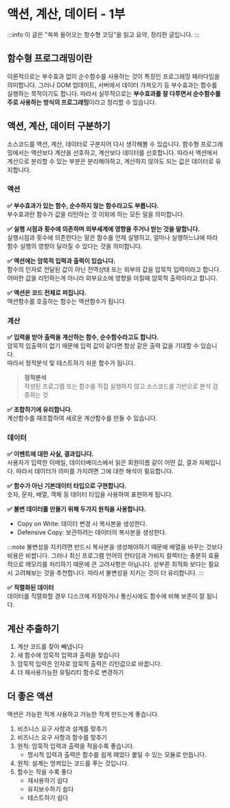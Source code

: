 # 액션, 계산, 데이터 - 1부

:::info
이 글은 "쏙쏙 들어오는 항수형 코딩"을 읽고 요약, 정리한 글입니다.
:::

## 함수형 프로그래밍이란
이론적으로는 부수효과 없이 순수함수를 사용하는 것이 특징인 프로그래밍 패러다임을 의미합니다. 그러나 DOM 업데이트, 서버에서 데이터 가져오기 등 부수효과는 함수를 실행하는 목적이기도 합니다. 따라서 실무적으로는 **부수효과를 잘 다루면서 순수함수를 주로 사용하는 방식의 프로그래밍**이라고 정리할 수 있습니다.


## 액션, 계산, 데이터 구분하기
소스코드를 액션, 계산, 데이터로 구분지어 다시 생각해볼 수 있습니다.
함수형 프로그래밍에서는 액션보다 계산을 선호하고, 계산보다 데이터를 선호합니다.
따라서 액션에서 계산으로 분리할 수 있는 부분은 분리해야하고, 계산하지 않아도 되는 값은 데이터로 유지합니다.

### 액션

**✅ 부수효과가 있는 함수, 순수하지 않는 함수라고도 부릅니다.**  
부수효과란 함수가 값을 리턴하는 것 이외에 하는 모든 일을 의미합니다.

**✅ 실행 시점과 횟수에 의존하며 외부세계에 영향을 주거나 받는 것을 말합니다.**  
실행시점과 횟수에 의존한다는 말은 함수를 언제 실행하고, 얼마나 실행하느냐에 따라 함수 실행의 영향이 달라질 수 있다는 것을 의미합니다.

**✅ 액션에는 암묵적 입력과 출력이 있습니다.**  
함수의 인자로 전달된 값이 아닌 전역상태 또는 외부의 값을 압묵적 입력이라고 합니다.  
어떠한 값을 리턴하는게 아니라 외부요소에 영향을 미칠때 암묵적 출력이라고 합니다.

**✅ 액션은 코드 전체로 퍼집니다.**  
액션함수를 호출하는 함수는 액션함수가 됩니다.


### 계산

**✅ 입력을 받아 출력을 계산하는 함수, 순수함수라고도 합니다.**  
암묵적 입출력이 없기 때문에 입력 값이 같다면 항상 같은 출력 값을 기대할 수 있습니다.  
따라서 정적분석 및 테스트하기 쉬운 함수가 됩니다.

> **정적분석**  
> 작성된 프로그램 또는 함수를 직접 실행하지 않고 소스코드를 기반으로 분석 검증하는 것

**✅ 조합하기에 유리합니다.**  
계산함수를 재조합하여 새로운 계산함수를 만들 수 있습니다.

### 데이터
**✅ 이벤트에 대한 사실, 결과입니다.**  
사용자가 입력한 이메일, 데이터베이스에서 읽은 회원이름 같이 어떤 값, 결과 자체입니다. 따라서 데이터가 의미를 가지려면 그에 대한 해석이 필요합니다.

**✅ 함수가 아닌 기본데이터 타입으로 구현합니다.**  
숫자, 문자, 배열, 객체 등 데이터 타입을 사용하여 표현하게 됩니다.

**✅ 불변 데이터를 만들기 위해 두가지 원칙을 사용합니다.**  
- Copy on Write: 데이터 변경 시 복사본을 생성한다.  
- Defensive Copy: 보관하려는 데이터의 복사본을 생성한다.

:::note
불변성을 지키려면 반드시 복사본을 생성해야하기 때문에 배열을 바꾸는 것보다 비용은 비쌉니다. 그러나 최신 프로그램 언어의 런타임과 가비지 컬렉터는 충분히 효율적으로 메모리를 처리하기 때문에 큰 고려사항은 아닙니다. 섣부른 최적화 보다는 필요시 고려해보는 것을 추천합니다. 따라서 불변성을 지키는 것이 더 유리합니다.
:::

**✅ 직렬화된 데이터**  
데이터를 직렬화할 경우 디스크에 저장하거나 통신시에도 함수에 비해 보존이 잘 됩니다.


## 계산 추출하기
1. 계산 코드를 찾아 빼냅니다
2. 새 함수에 암묵적 입력과 출력을 찾습니다
3. 암묵적 입력은 인자로 암묵적 출력은 리턴값으로 바꿉니다.
4. 더 재사용가능한 유틸리티 함수로 변경하기

## 더 좋은 액션
액션은 가능한 적게 사용하고 가능한 작게 만드는게 좋습니다.
1. 비즈니스 요구 사항과 설계를 맞추기
2. 비즈니스 요구 사항과 함수를 맞추기
3. 원칙: 암묵적 입력과 출력을 적을수록 좋습니다.
     - 명시적 입력과 출력은 함수를 쉽게 뗴었다 붙일 수 있는 모듈로 만듭니다.
4. 원칙: 설계는 엉켜있는 코드를 푸는 것입니다.
5. 함수는 작을 수록 좋다
   - 재사용하기 쉽다
   - 유지보수하기 쉽다
   - 테스트하기 쉽다
